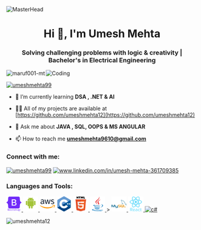 ![MasterHead](https://www.sevenstarwebsolutions.com/wp-content/themes/sevenstar/img/banner-bg.gif)
 
 <h1 align="center">Hi 👋, I'm Umesh Mehta</h1>
<h3 align="center">Solving challenging problems with logic & creativity | Bachelor's in Electrical Engineering</h3>


<img align="right" alt="Coding" width="400" src="https://cdn.dribbble.com/users/1162077/screenshots/3848914/programmer.gif">
 
<p align="left"> <img src="https://komarev.com/ghpvc/?username=maruf001-mt&label=Profile%20views&color=0e75b6&style=flat" alt="maruf001-mt" /> </p>


<p align="left"> <a href="https://twitter.com/umeshmehta99" target="blank"><img src="https://img.shields.io/twitter/follow/umeshmehta99?logo=twitter&style=for-the-badge" alt="umeshmehta99" /></a> </p>

- 🌱 I’m currently learning **DSA , .NET & AI**

- 👨‍💻 All of my projects are available at [https://github.com/umeshmehta12](https://github.com/umeshmehta12)

- 💬 Ask me about **JAVA , SQL, OOPS & MS ANGULAR**

- 📫 How to reach me **umeshmehta9610@gmail.com**

<h3 align="left">Connect with me:</h3>
<p align="left">
<a href="https://twitter.com/umeshmehta99" target="blank"><img align="center" src="https://raw.githubusercontent.com/rahuldkjain/github-profile-readme-generator/master/src/images/icons/Social/twitter.svg" alt="umeshmehta99" height="30" width="40" /></a>
<a href="https://linkedin.com/in/umesh-mehta-361709385" target="blank"><img align="center" src="https://raw.githubusercontent.com/rahuldkjain/github-profile-readme-generator/master/src/images/icons/Social/linked-in-alt.svg" alt="www.linkedin.com/in/umesh-mehta-361709385" height="30" width="40" /></a>
<!--<a href="https://www.hackerrank.com/https://www.hackerrank.com/profile/sunitachoudhary" target="blank"><img align="center" src="https://raw.githubusercontent.com/rahuldkjain/github-profile-readme-generator/master/src/images/icons/Social/hackerrank.svg" alt="https://www.hackerrank.com/profile/sunitachoudhary" height="30" width="40" /></a>-->
</p>

<h3 align="left">Languages and Tools:</h3>
<p align="left"> <a href="https://getbootstrap.com" target="_blank" rel="noreferrer"> <img src="https://raw.githubusercontent.com/devicons/devicon/master/icons/bootstrap/bootstrap-plain-wordmark.svg" alt="bootstrap" width="40" height="40"/> </a> <a href="https://developer.android.com" target="_blank" rel="noreferrer"> <img src="https://raw.githubusercontent.com/devicons/devicon/master/icons/android/android-original-wordmark.svg" alt="android" width="40" height="40"/> </a> <a href="https://aws.amazon.com" target="_blank" rel="noreferrer"> <img src="https://raw.githubusercontent.com/devicons/devicon/master/icons/amazonwebservices/amazonwebservices-original-wordmark.svg" alt="aws" width="40" height="40"/> </a> <a href="https://www.w3schools.com/cpp/" target="_blank" rel="noreferrer"> <img src="https://raw.githubusercontent.com/devicons/devicon/master/icons/cplusplus/cplusplus-original.svg" alt="cplusplus" width="40" height="40"/> </a> <a href="https://www.w3.org/html/" target="_blank" rel="noreferrer"> <img src="https://raw.githubusercontent.com/devicons/devicon/master/icons/html5/html5-original-wordmark.svg" alt="html5" width="40" height="40"/> </a> <a href="https://www.java.com" target="_blank" rel="noreferrer"> <img src="https://raw.githubusercontent.com/devicons/devicon/master/icons/java/java-original.svg" alt="java" width="40" height="40"/> </a> <!--<a href="https://www.linux.org/" target="_blank" rel="noreferrer"> <img src="https://raw.githubusercontent.com/devicons/devicon/master/icons/linux/linux-original.svg" alt="linux" width="40" height="40"/> </a-->> <a href="https://www.mysql.com/" target="_blank" rel="noreferrer"> <img src="https://raw.githubusercontent.com/devicons/devicon/master/icons/mysql/mysql-original-wordmark.svg" alt="mysql" width="40" height="40"/> </a> <!--<a href="https://www.python.org" target="_blank" rel="noreferrer"> <img src="https://raw.githubusercontent.com/devicons/devicon/master/icons/python/python-original.svg" alt="python" width="40" height="40"/>--></a> <a href="https://reactjs.org/" target="_blank" rel="noreferrer"> <img src="https://raw.githubusercontent.com/devicons/devicon/master/icons/react/react-original-wordmark.svg" alt="react" width="40" height="40"/> </a> 
<a href="https://learn.microsoft.com/en-us/dotnet/csharp" target="_blank" rel="noreferrer"> <img src="https://raw.githubusercontent.com/devicons/devicon/master/icons/commons.wikimedia.org/wiki/File:Logo_C_sharp.svg" alt="c#" width="40" height="40"/> </a> </p>

 <p><img align="left" src="https://github-readme-stats.vercel.app/api/top-langs?username=umeshmehta12&show_icons=true&locale=en&layout=compact" alt="umeshmehta12" /></p>

